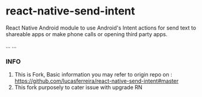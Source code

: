 # react-native-send-intent

React Native Android module to use Android's Intent actions for send text to shareable apps or make phone calls or opening third party apps.

...
...

### INFO
1. This is Fork, Basic information you may refer to origin repo on : https://github.com/lucasferreira/react-native-send-intent#master
2. This fork purposely to cater issue with upgrade RN
